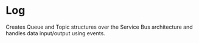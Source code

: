 # Log
Creates Queue and Topic structures over the Service Bus architecture and handles data input/output using events.

